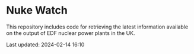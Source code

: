 # Nuke Watch

This repository includes code for retrieving the latest information available on the output of EDF nuclear power plants in the UK.

Last updated: 2024-02-14 16:10